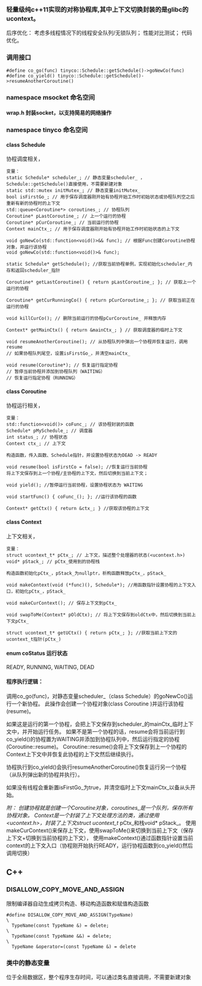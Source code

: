### 轻量级纯c++11实现的对称协程库,其中上下文切换封装的是glibc的ucontext。

后序优化：
考虑多线程情况下的线程安全队列/无锁队列；
性能对比测试；
代码优化。

### 调用接口

```
#define co_go(func) tinyco::Schedule::getSchedule()->goNewCo(func)
#define co_yield() tinyco::Schedule::getSchedule()->resumeAnotherCoroutine()
```

### namespace msocket 命名空间
#### wrap.h 封装socket，以支持简易的网络操作

### namespace tinyco 命名空间
#### class Schedule
 协程调度相关，
```
变量：
static Schedule* scheduler_; // 静态变量scheduler_ ，Schedule::getSchedule()直接使用，不需要新建对象
static std::mutex initMutex_; // 静态变量initMutex_
bool isFirstGo_; // 用于保存调度器刚开始有协程开始工作时初始状态或协程队列空之后重新有新的协程时的上下文
std::queue<Coroutine*> coroutines_; // 协程队列
Coroutine* pLastCoroutine_; // 上一个运行的协程
Coroutine* pCurCoroutine_; // 当前运行的协程
Context mainCtx_; // 用于保存调度器刚开始有协程开始工作时初始状态的上下文

void goNewCo(std::function<void()>&& func); // 根据Func创建Coroutine协程对象，并运行该协程
void goNewCo(std::function<void()>& func);

static Schedule* getSchedule(); //获取当前协程单例，实现初始化scheduler_内存和返回scheduler_指针

Coroutine* getLastCoroutine() { return pLastCoroutine_; }; // 获取上一个运行的协程

Coroutine* getCurRunningCo() { return pCurCoroutine_; }; // 获取当前正在运行的协程

void killCurCo(); // 删除当前运行的协程pCurCoroutine_ 并释放内存

Context* getMainCtx() { return &mainCtx_; } // 获取调度器的临时上下文

void resumeAnotherCoroutine(); // 从协程队列中弹出一个协程并恢复运行，调用resume
// 如果协程队列尾空，设置isFirstGo_，并清空mainCtx_

void resume(Coroutine*); // 恢复运行指定协程
// 暂停当前协程并添加到协程队列（WAITING）
// 恢复运行指定协程（RUNNING）

```

#### class Coroutine 
协程运行相关，
```
变量：
std::function<void()> coFunc_; // 该协程封装的函数
Schedule* pMySchedule_; // 调度器
int status_; // 协程状态
Context ctx_; // 上下文

构造函数，传入函数、Schedule指针，并设置协程状态为DEAD -> READY

void resume(bool isFirstCo = false); //恢复运行当前协程
将上下文保存到上一个协程/主协程的上下文，然后切换到当前上下文；

void yield(); //暂停运行当前协程，设置协程状态为 WAITING

void startFunc() { coFunc_(); }; //运行该协程的函数

Context* getCtx() { return &ctx_; } //获取该协程的上下文

```

#### class Context 
上下文相关，
```
变量：
struct ucontext_t* pCtx_; // 上下文，描述整个处理器的状态(<ucontext.h>)
void* pStack_; // pCtx_使用到的协程栈

构造函数初始化pCtx_，pStack_为nullptr，析构函数释放pCtx_，pStack_

void makeContext(void (*func)(), Schedule*); //用函数指针设置协程的上下文入口，初始化pCtx_，pStack_

void makeCurContext(); // 保存上下文到pCtx_

void swapToMe(Context* pOldCtx); // 将上下文保存到oldCtx中，然后切换到当前上下文pCtx_

struct ucontext_t* getUCtx() { return pCtx_; }; //获取当前上下文的ucontext_t指针(pCtx_)

```

#### enum coStatus 运行状态
READY,
RUNNING,
WAITING,
DEAD


#### 程序执行逻辑：
调用co_go(func)，对静态变量scheduler_（class Schedule）的goNewCo()运行一个新协程。
此操作会创建一个协程对象(class Coroutine )并运行该协程(resume)。

如果这是运行的第一个协程，会把上下文保存到scheduler_的mainCtx_临时上下文中，并开始运行任务。
如果不是第一个协程的话，resume会将当前运行到co_yield()的协程置为WAITING并添加到协程队列中，然后运行指定的协程(Coroutine::resume)。
Coroutine::resume()会将上下文保存到上一个协程的Context上下文中并恢复此协程的上下文然后继续执行。

协程执行到co_yield()会执行resumeAnotherCoroutine()恢复运行另一个协程（从队列弹出新的协程并执行）。

如果没有线程会重新置isFirstGo_为true，并清空临时上下文mainCtx_以备从头开始。

*附：
创建协程就是创建一个Coroutine对象，coroutines_是一个队列，保存所有协程对象。
Context是一个封装了上下文处理方法的类，通过使用<ucontext.h>，封装了上下文struct ucontext_t* pCtx_和栈void* pStack_。
使用makeCurContext()来保存上下文，使用swapToMe()来切换到当前上下文（保存上下文+切换到当前协程的上下文），
使用makeContext()通过函数指针设置当前context的上下文入口（协程刚开始执行READY，运行协程函数到co_yield()然后调用切换）

## C++
### DISALLOW_COPY_MOVE_AND_ASSIGN 
限制编译器自动生成拷贝构造、移动构造函数和赋值构造函数

```
#define DISALLOW_COPY_MOVE_AND_ASSIGN(TypeName)                                \
  TypeName(const TypeName &) = delete;                                         \
  TypeName(const TypeName &&) = delete;                                        \
  TypeName &operator=(const TypeName &) = delete
```

### 类中的静态变量
位于全局数据区，整个程序生存时间，可以通过类名直接调用，不需要新建对象

